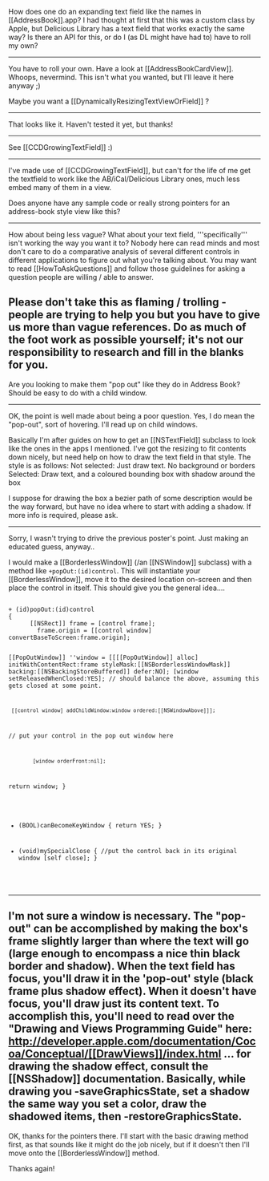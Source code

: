 How does one do an expanding text field like the names in [[AddressBook]].app? I had thought at first that this was a custom class by Apple, but Delicious Library has a text field that works exactly the same way? Is there an API for this, or do I (as DL might have had to) have to roll my own?

----

You have to roll your own. Have a look at [[AddressBookCardView]]. Whoops, nevermind. This isn't what you wanted, but I'll leave it here anyway ;)

Maybe you want a [[DynamicallyResizingTextViewOrField]] ?

----

That looks like it. Haven't tested it yet, but thanks!

----

See [[CCDGrowingTextField]] :)

----

I've made use of [[CCDGrowingTextField]], but can't for the life of me get the textfield to work like the AB/iCal/Delicious Library ones, much less embed many of them in a view. 

Does anyone have any sample code or really strong pointers for an address-book style view like this?

----
How about being less vague? What about your text field, '''specifically''' isn't working the way you want it to? Nobody here can read minds and most don't care to do a comparative analysis of several different controls in different applications to figure out what you're talking about. You may want to read [[HowToAskQuestions]] and follow those guidelines for asking a question people are willing / able to answer.

Please don't take this as flaming / trolling - people are trying to help you but you have to give us more than vague references. Do as much of the foot work as possible yourself; it's not our responsibility to research and fill in the blanks for you.
----
Are you looking to make them "pop out" like they do in Address Book? Should be easy to do with a child window.

----

OK, the point is well made about being a poor question. Yes, I do mean the "pop-out", sort of hovering. I'll read up on child windows.

Basically I'm after guides on how to get an [[NSTextField]] subclass to look like the ones in the apps I mentioned. I've got the resizing to fit contents down nicely, but need help on how to draw the text field in that style. The style is as follows:
Not selected: Just draw text. No background or borders
Selected: Draw text, and a coloured bounding box with shadow around the box

I suppose for drawing the box a bezier path of some description would be the way forward, but have no idea where to start with adding a shadow. If more info is required, please ask.

----
Sorry, I wasn't trying to drive the previous poster's point. Just making an educated guess, anyway..

I would make a [[BorderlessWindow]] (/an [[NSWindow]] subclass) with a method like <code>+popOut:(id)control</code>. This will instantiate your [[BorderlessWindow]], move it to the desired location on-screen and then place the control in itself. This should give you the general idea....

<code>
+ (id)popOut:(id)control
{
      [[NSRect]] frame = [control frame];
        frame.origin = [[control window] convertBaseToScreen:frame.origin];

[[PopOutWindow]] ''window = [[[[PopOutWindow]] alloc] initWithContentRect:frame styleMask:[[NSBorderlessWindowMask]] backing:[[NSBackingStoreBuffered]] defer:NO];
     [window setReleasedWhenClosed:YES]; // should balance the above, assuming this gets closed at some point.

     [[control window] addChildWindow:window ordered:[[NSWindowAbove]]];

// put your control in the pop out window here

            [window orderFront:nil];

return window;
}

- (BOOL)canBecomeKeyWindow { return YES; }

- (void)mySpecialClose
{
 //put the control back in its original window
   [self close];
}
</code>

----
I'm not sure a window is necessary. The "pop-out" can be accomplished by making the box's frame slightly larger than where the text will go (large enough to encompass a nice thin black border and shadow). When the text field has focus, you'll draw it in the 'pop-out' style (black frame plus shadow effect). When it doesn't have focus, you'll draw just its content text. To accomplish this, you'll need to read over the "Drawing and Views Programming Guide" here: http://developer.apple.com/documentation/Cocoa/Conceptual/[[DrawViews]]/index.html ... for drawing the shadow effect, consult the [[NSShadow]] documentation. Basically, while drawing you -saveGraphicsState, set a shadow the same way you set a color, draw the shadowed items, then -restoreGraphicsState.
----

OK, thanks for the pointers there. I'll start with the basic drawing method first, as that sounds like it might do the job nicely, but if it doesn't then I'll move onto the [[BorderlessWindow]] method.

Thanks again!